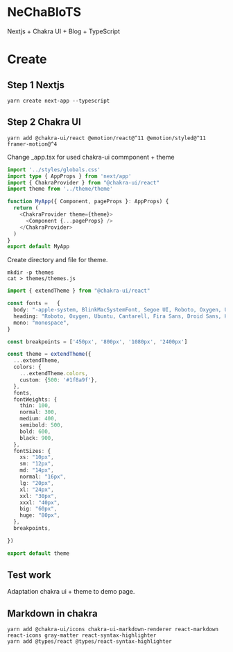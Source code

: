 # NeChaBloTS

Nextjs + Chakra UI + Blog + TypeScript

# Create

## Step 1 Nextjs

```
yarn create next-app --typescript
``` 

## Step 2 Chakra UI

```
yarn add @chakra-ui/react @emotion/react@^11 @emotion/styled@^11 framer-motion@^4
```

Change _app.tsx for used chakra-ui commponent + theme
``` typescript
import '../styles/globals.css'
import type { AppProps } from 'next/app'
import { ChakraProvider } from "@chakra-ui/react"
import theme from '../theme/theme'

function MyApp({ Component, pageProps }: AppProps) {
  return (
    <ChakraProvider theme={theme}>
      <Component {...pageProps} />
    </ChakraProvider>
  )
}
export default MyApp

```
Create directory and file for theme.

``` shell
mkdir -p themes
cat > themes/themes.js
```

``` typescript
import { extendTheme } from "@chakra-ui/react"

const fonts =   {
  body: "-apple-system, BlinkMacSystemFont, Segoe UI, Roboto, Oxygen, Ubuntu, Cantarell, Fira Sans, Droid Sans, Helvetica Neue, sans-serif",
  heading: "Roboto, Oxygen, Ubuntu, Cantarell, Fira Sans, Droid Sans, Helvetica Neue, sans-serif",
  mono: "monospace",
}

const breakpoints = ['450px', '800px', '1080px', '2400px']

const theme = extendTheme({
  ...extendTheme,
  colors: {
    ...extendTheme.colors,
    custom: {500: '#1f8a9f'},
  },
  fonts,
  fontWeights: {
    thin: 100,
    normal: 300,
    medium: 400,
    semibold: 500,
    bold: 600,
    black: 900,
  },
  fontSizes: {
    xs: "10px",
    sm: "12px",
    md: "14px",
    normal: "16px",
    lg: "20px",
    xl: "24px",
    xxl: "30px",
    xxxl: "40px",
    big: "60px",
    huge: "80px",
  },
  breakpoints,

})

export default theme
```

## Test work

Adaptation chakra ui + theme to demo page.


## Markdown in chakra

```
yarn add @chakra-ui/icons chakra-ui-markdown-renderer react-markdown react-icons gray-matter react-syntax-highlighter
yarn add @types/react @types/react-syntax-highlighter
```






